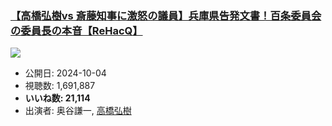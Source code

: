 ### [【高橋弘樹vs 斎藤知事に激怒の議員】兵庫県告発文書！百条委員会の委員長の本音【ReHacQ】](https://www.youtube.com/watch?v=uY0Jmw4wR7Y)
[![](https://img.youtube.com/vi/uY0Jmw4wR7Y/sddefault.jpg)](https://www.youtube.com/watch?v=uY0Jmw4wR7Y)
-   公開日: 2024-10-04
-   視聴数: 1,691,887
-   **いいね数: 21,114**
-   出演者: 奥谷謙一, [高橋弘樹](/rehacq_fan/people/高橋弘樹 "wikilink")
